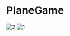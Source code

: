 # PlaneGame

![2](https://user-images.githubusercontent.com/30287266/72877617-5d269b80-3d0a-11ea-9209-b1229ae3a33b.png)
![1](https://user-images.githubusercontent.com/30287266/72877630-60ba2280-3d0a-11ea-8c63-4d11315748d7.png)
